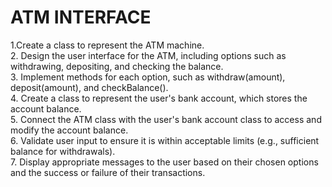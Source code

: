 <h1>ATM INTERFACE</h1>
1.Create a class to represent the ATM machine.<br>
2. Design the user interface for the ATM, including options such as withdrawing, depositing, and
checking the balance.<br>
3. Implement methods for each option, such as withdraw(amount), deposit(amount), and
checkBalance().<br>
4. Create a class to represent the user's bank account, which stores the account balance.<br>
5. Connect the ATM class with the user's bank account class to access and modify the account
balance.<br>
6. Validate user input to ensure it is within acceptable limits (e.g., sufficient balance for withdrawals).<br>
7. Display appropriate messages to the user based on their chosen options and the success or failure
of their transactions.<br>
